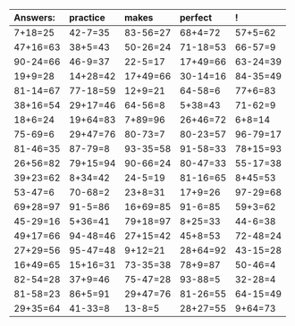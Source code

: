 | Answers: | practice | makes | perfect | ! |
| :--- | :--- | :--- | :--- | :--- |
| 7+18=25 | 42-7=35 | 83-56=27 | 68+4=72 | 57+5=62 | 
| 47+16=63 | 38+5=43 | 50-26=24 | 71-18=53 | 66-57=9 | 
| 90-24=66 | 46-9=37 | 22-5=17 | 17+49=66 | 63-24=39 | 
| 19+9=28 | 14+28=42 | 17+49=66 | 30-14=16 | 84-35=49 | 
| 81-14=67 | 77-18=59 | 12+9=21 | 64-58=6 | 77+6=83 | 
| 38+16=54 | 29+17=46 | 64-56=8 | 5+38=43 | 71-62=9 | 
| 18+6=24 | 19+64=83 | 7+89=96 | 26+46=72 | 6+8=14 | 
| 75-69=6 | 29+47=76 | 80-73=7 | 80-23=57 | 96-79=17 | 
| 81-46=35 | 87-79=8 | 93-35=58 | 91-58=33 | 78+15=93 | 
| 26+56=82 | 79+15=94 | 90-66=24 | 80-47=33 | 55-17=38 | 
| 39+23=62 | 8+34=42 | 24-5=19 | 81-16=65 | 8+45=53 | 
| 53-47=6 | 70-68=2 | 23+8=31 | 17+9=26 | 97-29=68 | 
| 69+28=97 | 91-5=86 | 16+69=85 | 91-6=85 | 59+3=62 | 
| 45-29=16 | 5+36=41 | 79+18=97 | 8+25=33 | 44-6=38 | 
| 49+17=66 | 94-48=46 | 27+15=42 | 45+8=53 | 72-48=24 | 
| 27+29=56 | 95-47=48 | 9+12=21 | 28+64=92 | 43-15=28 | 
| 16+49=65 | 15+16=31 | 73-35=38 | 78+9=87 | 50-46=4 | 
| 82-54=28 | 37+9=46 | 75-47=28 | 93-88=5 | 32-28=4 | 
| 81-58=23 | 86+5=91 | 29+47=76 | 81-26=55 | 64-15=49 | 
| 29+35=64 | 41-33=8 | 13-8=5 | 28+27=55 | 9+64=73 | 
